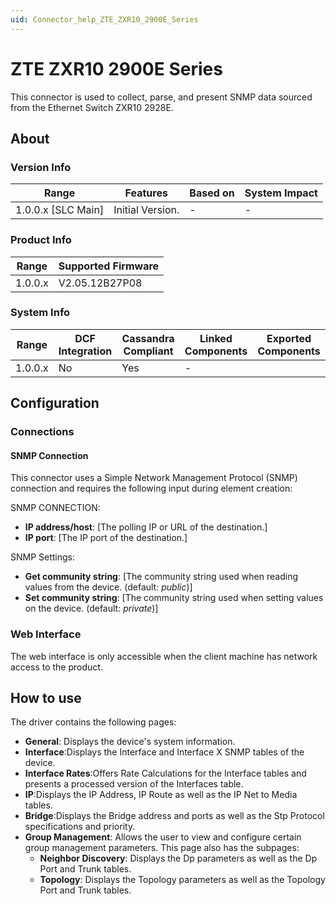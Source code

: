 ```yaml
---
uid: Connector_help_ZTE_ZXR10_2900E_Series
---
```


# ZTE ZXR10 2900E Series

This connector is used to collect, parse, and present SNMP data sourced from the Ethernet Switch ZXR10 2928E.

## About

### Version Info

|Range  |Features  |Based on  |System Impact  |
|---------|---------|---------|---------|
|1.0.0.x [SLC Main]     |Initial Version.|-         |-         |

### Product Info

|Range  |Supported Firmware  |
|---------|---------|
|1.0.0.x     |V2.05.12B27P08         |


### System Info

|Range  |DCF Integration  |Cassandra Compliant  |Linked Components  |Exported Components   |
|---------|---------|---------|---------|---------|
|1.0.0.x    |No       |Yes         |-         |   |

## Configuration

### Connections

#### SNMP Connection

This connector uses a Simple Network Management Protocol (SNMP) connection and requires the following input during element creation:

SNMP CONNECTION:

- **IP address/host**: [The polling IP or URL of the destination.]
- **IP port**: [The IP port of the destination.]


SNMP Settings:

- **Get community string**: [The community string used when reading values from the device. (default: *public*)]
- **Set community string**: [The community string used when setting values on the device. (default: *private*)]

### Web Interface

The web interface is only accessible when the client machine has network access to the product.

## How to use

The driver contains the following pages:

- **General**: Displays the device's system information.
- **Interface**:Displays the Interface and Interface X SNMP tables of the device.
- **Interface Rates**:Offers Rate Calculations for the Interface tables and presents a processed version of the Interfaces table.
- **IP**:Displays the IP Address, IP Route as well as the IP Net to Media tables.
- **Bridge**:Displays the Bridge address and ports as well as the Stp Protocol specifications and priority.
- **Group Management**: Allows the user to view and configure certain group management parameters. This page also has the subpages:		
   -    **Neighbor Discovery**: Displays the Dp parameters as well as the Dp Port and Trunk tables.
   -    **Topology**: Displays the Topology parameters as well as the Topology Port and Trunk tables.